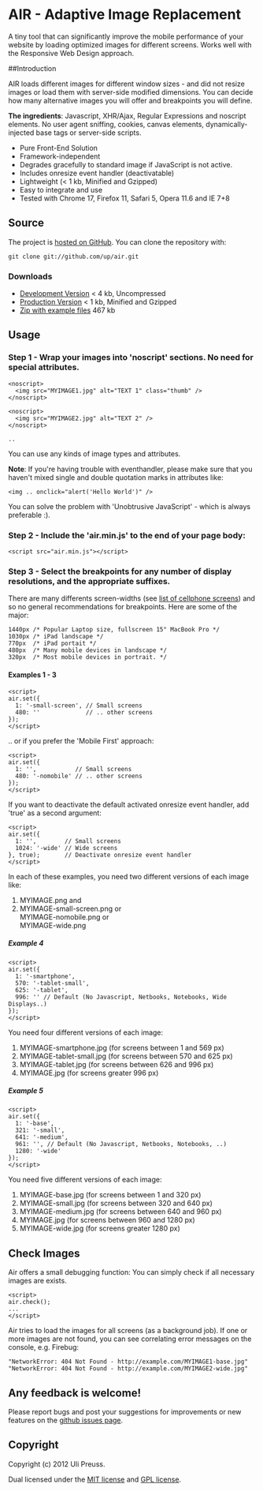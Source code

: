 AIR - Adaptive Image Replacement
====

A tiny tool that can significantly improve the mobile performance of your website by loading optimized images 
for different screens. Works well with the Responsive Web Design approach. 


##Introduction

AIR loads different images for different window sizes - and did not resize images or load them with server-side modified dimensions. You can decide how many alternative images you will offer and breakpoints you will define. 

**The ingredients**: Javascript, XHR/Ajax, Regular Expressions and noscript elements. No user agent sniffing, cookies, canvas elements, dynamically-injected base tags or server-side scripts. 

*	Pure Front-End Solution
*	Framework-independent
*	Degrades gracefully to standard image if JavaScript is not active.
*	Includes onresize event handler (deactivatable)
*	Lightweight (< 1 kb, Minified and Gzipped)
*	Easy to integrate and use
*	Tested with Chrome 17, Firefox 11, Safari 5, Opera 11.6 and IE 7+8


## Source

The project is [hosted on GitHub](http://github.com/up/air/). You can clone the repository with:

	git clone git://github.com/up/air.git

### Downloads

*	[Development Version](http://raw.github.com/up/air/master/air.js) < 4 kb, Uncompressed
*	[Production Version](http://raw.github.com/up/air/master/air.min.js) 	< 1 kb, Minified and Gzipped
*	[Zip with example files](http://github.com/up/air/zipball/master) 	467 kb


## Usage

### Step 1 - Wrap your images into 'noscript' sections. No need for special attributes. 

	<noscript>
	  <img src="MYIMAGE1.jpg" alt="TEXT 1" class="thumb" />
	</noscript>
	
	<noscript>
	  <img src="MYIMAGE2.jpg" alt="TEXT 2" />
	</noscript> 
	
	..   
	
You can use any kinds of image types and attributes.

**Note**: If you're having trouble with eventhandler, please make sure that you haven't mixed single and double quotation marks in attributes like:
	
	<img .. onclick="alert('Hello World')" />

You can solve the problem with 'Unobtrusive JavaScript' - which is always preferable :).


### Step 2 - Include the 'air.min.js' to the end of your page body: 

	<script src="air.min.js"></script>


### Step 3 - Select the breakpoints for any number of display resolutions, and the appropriate suffixes. 

There are many differents screen-widths 
(see [list of cellphone screens](http://cartoonized.net/cellphone-screen-resolution.php)) and so no general recommendations for breakpoints. Here are some of the major:

	1440px /* Popular Laptop size, fullscreen 15" MacBook Pro */
	1030px /* iPad landscape */
	770px  /* iPad portait */
	480px  /* Many mobile devices in landscape */
	320px  /* Most mobile devices in portrait. */
	
#### Examples 1 - 3

	<script>
	air.set({
	  1: '-small-screen', // Small screens
	  480: ''             // .. other screens
	});
	</script>

.. or if you prefer the 'Mobile First' approach: 

	<script>
	air.set({
	  1: '',           // Small screens
	  480: '-nomobile' // .. other screens
	});
	</script>
	
If you want to deactivate the default activated onresize event handler, add 'true' as a second argument:

	<script>
	air.set({
	  1: '',        // Small screens
	  1024: '-wide' // Wide screens
	}, true);       // Deactivate onresize event handler
	</script>

In each of these examples, you need two different versions of each image like:

1.	MYIMAGE.png and
2.	MYIMAGE-small-screen.png or <br/>MYIMAGE-nomobile.png or <br/>MYIMAGE-wide.png


##### Example 4
 
	<script>
	air.set({
	  1: '-smartphone',
	  570: '-tablet-small',
	  625: '-tablet',
	  996: '' // Default (No Javascript, Netbooks, Notebooks, Wide Displays..)
	});
	</script>
	
You need four different versions of each image:

1.	MYIMAGE-smartphone.jpg (for screens between 1 and 569 px)
2. 	MYIMAGE-tablet-small.jpg (for screens between 570 and 625 px)
3.	MYIMAGE-tablet.jpg (for screens between 626 and 996 px)
4.	MYIMAGE.jpg (for screens greater 996 px)


##### Example 5

	<script>
	air.set({
	  1: '-base',
	  321: '-small',
	  641: '-medium',
	  961: '', // Default (No Javascript, Netbooks, Notebooks, ..)
	  1280: '-wide'
	});
	</script>

You need five different versions of each image:

1.	MYIMAGE-base.jpg (for screens between 1 and 320 px)
2.	MYIMAGE-small.jpg (for screens between 320 and 640 px)
3.	MYIMAGE-medium.jpg (for screens between 640 and 960 px)
4.	MYIMAGE.jpg (for screens between 960 and 1280 px)
5.	MYIMAGE-wide.jpg (for screens greater 1280 px)


## Check Images

Air offers a small debugging function: You can simply check if all necessary images are exists.

	<script>
	air.check();
	...
	</script>

Air tries to load the images for all screens (as a background job). If one or more images are not found, you can see correlating error messages on the console, e.g. Firebug:

	"NetworkError: 404 Not Found - http://example.com/MYIMAGE1-base.jpg"
	"NetworkError: 404 Not Found - http://example.com/MYIMAGE2-wide.jpg"


## Any feedback is welcome!

Please report bugs and post your suggestions for improvements or new features on the [github issues page](http://github.com/up/air/issues). 


## Copyright

Copyright (c) 2012 Uli Preuss. 

Dual licensed under the [MIT license](http://github.com/up/air/blob/master/MIT-license.txt) and [GPL license](http://github.com/up/air/blob/master/GPL-license.txt).
